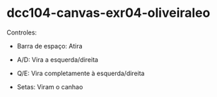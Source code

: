 # dcc104-canvas-exr04-oliveiraleo

Controles:

- Barra de espaço: Atira

- A/D: Vira a esquerda/direita

- Q/E: Vira completamente à esquerda/direita

- Setas: Viram o canhao

